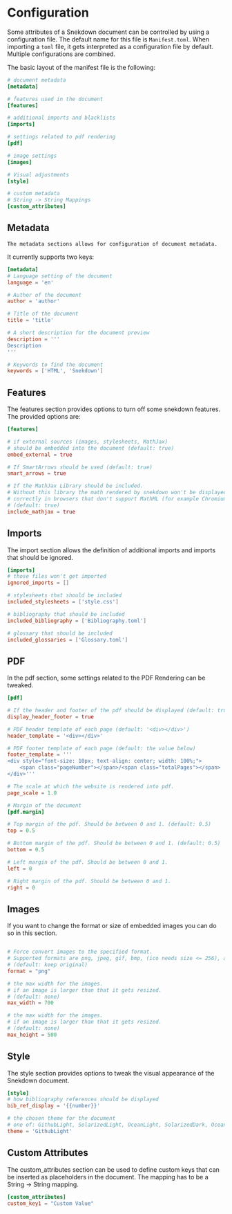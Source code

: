 # Configuration

Some attributes of a Snekdown document can be controlled by using a configuration file.
The default name for this file is `Manifest.toml`. When importing a `toml` file, it gets interpreted
as a configuration file by default. Multiple configurations are combined.


The basic layout of the manifest file is the following:
```toml
# document metadata
[metadata]

# features used in the document
[features]

# additional imports and blacklists
[imports]

# settings related to pdf rendering
[pdf]

# image settings
[images]

# Visual adjustments
[style]

# custom metadata
# String -> String Mappings
[custom_attributes]
```

## Metadata

    The metadata sections allows for configuration of document metadata.
It currently supports two keys:

```toml
[metadata]
# Language setting of the document
language = 'en'

# Author of the document
author = 'author'

# Title of the document
title = 'title'

# A short description for the document preview
description = '''
Description
'''

# Keywords to find the document
keywords = ['HTML', 'Snekdown']
```


## Features

The features section provides options to turn off some snekdown features.
The provided options are:

```toml
[features]

# if external sources (images, stylesheets, MathJax)
# should be embedded into the document (default: true)
embed_external = true

# If SmartArrows should be used (default: true)
smart_arrows = true

# If the MathJax Library should be included.
# Without this library the math rendered by snekdown won't be displayed
# correctly in browsers that don't support MathML (for example Chromium based browsers).
# (default: true)
include_mathjax = true
```


## Imports

The import section allows the definition of additional imports and imports that
should be ignored.

```toml
[imports]
# those files won't get imported
ignored_imports = []

# stylesheets that should be included
included_stylesheets = ['style.css']

# bibliography that should be included
included_bibliography = ['Bibliography.toml']

# glossary that should be included
included_glossaries = ['Glossary.toml']
```


## PDF

In the pdf section, some settings related to the PDF Rendering can be tweaked.

```toml
[pdf]

# If the header and footer of the pdf should be displayed (default: true)
display_header_footer = true

# PDF header template of each page (default: '<div></div>')
header_template = '<div></div>'

# PDF footer template of each page (default: the value below)
footer_template = '''
<div style="font-size: 10px; text-align: center; width: 100%;">
    <span class="pageNumber"></span>/<span class="totalPages"></span>
</div>'''

# The scale at which the website is rendered into pdf.
page_scale = 1.0

# Margin of the document
[pdf.margin]

# Top margin of the pdf. Should be between 0 and 1. (default: 0.5)
top = 0.5

# Bottom margin of the pdf. Should be between 0 and 1. (default: 0.5)
bottom = 0.5

# Left margin of the pdf. Should be between 0 and 1.
left = 0

# Right margin of the pdf. Should be between 0 and 1.
right = 0
```


## Images

If you want to change the format or size of embedded images you can 
do so in this section.


```toml

# Force convert images to the specified format.
# Supported formats are png, jpeg, gif, bmp, (ico needs size <= 256), avif, pnm
# (default: keep original)
format = "png"

# the max width for the images.
# if an image is larger than that it gets resized.
# (default: none)
max_width = 700

# the max width for the images.
# if an image is larger than that it gets resized.
# (default: none)
max_height = 500
```


## Style

The style section provides options to tweak the visual appearance of
the Snekdown document.


```toml
[style]
# how bibliography references should be displayed
bib_ref_display = '{{number}}'

# the chosen theme for the document
# one of: GithubLight, SolarizedLight, OceanLight, SolarizedDark, OceanDark, MagicDark
theme = 'GithubLight'
```


## Custom Attributes

The custom_attributes section can be used to define custom keys
that can be inserted as placeholders in the document. The mapping has to be
a String -> String mapping.

```toml
[custom_attributes]
custom_key1 = "Custom Value"
```
&nbsp;